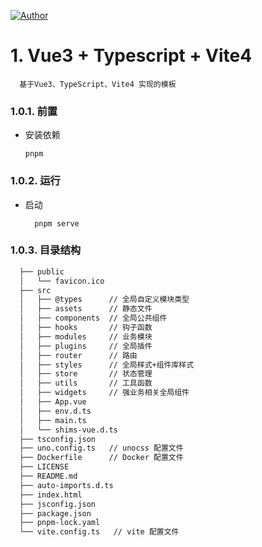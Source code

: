 [![Author](https://img.shields.io/badge/Author-GGupzHH-d9f)](https://github.com/GGupzHH)

# 1. Vue3 + Typescript + Vite4
```
  基于Vue3、TypeScript、Vite4 实现的模板
```


### 1.0.1. 前置
  - 安装依赖
    ```
    pnpm 
    ``` 

### 1.0.2. 运行
  - 启动
    ```
      pnpm serve
    ```

### 1.0.3. 目录结构
  ```txt
    ├── public
    │   └── favicon.ico
    ├── src
    │   ├── @types      // 全局自定义模块类型
    │   ├── assets      // 静态文件
    │   ├── components  // 全局公共组件
    │   ├── hooks       // 钩子函数
    │   ├── modules     // 业务模块
    │   ├── plugins     // 全局插件
    │   ├── router      // 路由
    │   ├── styles      // 全局样式+组件库样式
    │   ├── store       // 状态管理
    │   ├── utils       // 工具函数
    │   ├── widgets     // 强业务相关全局组件
    │   ├── App.vue
    │   ├── env.d.ts
    │   ├── main.ts
    │   └── shims-vue.d.ts
    ├── tsconfig.json
    ├── uno.config.ts   // unocss 配置文件
    ├── Dockerfile      // Docker 配置文件
    ├── LICENSE
    ├── README.md
    ├── auto-imports.d.ts
    ├── index.html
    ├── jsconfig.json
    ├── package.json
    ├── pnpm-lock.yaml
    └── vite.config.ts   // vite 配置文件
  ```
